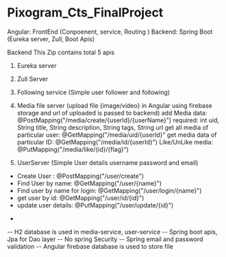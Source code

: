 # Pixogram_Cts_FinalProject

Angular: FrontEnd (Conpoenent, service, Routing )
Backend: Spring Boot (Eureka server, Zull, Boot Apis)


Backend
This Zip contains total 5 apis
1. Eureka server
2. Zull Server 
3. Following service (Simple user follower and following) 
4. Media file server (upload file {image/video} in Angular using firebase storage and url of uploaded is passed to backend)
 		 add Media data: @PostMapping("/media/create/{userId}/{userName}")
            required: int uid, String title, String description, String tags, String url
 		 get all media of particular user: @GetMapping("/media/uid/{userId}"
 		 get media data of particular ID:  @GetMapping("/media/id/{userId}")
 		 Like/UnLike media: @PutMapping("/media/like/{id}/{flag}")
    
5. UserServer (Simple User details username password and email) 
 * Create User : @PostMapping("/user/create")
 * Find User by name: @GetMapping("/user/{name}") 
 * Find user by name for login: @GetMapping("/user/login/{name}") 
 * get user by id: @GetMapping("/user/id/{id}")
 * update user details: @PutMapping("/user/update/{id}") 
 -  
    
--  H2 database is used in media-service, user-service
--  Spring boot apis, Jpa for Dao layer
--  No spring Security
--  Spring email and password validation
--  Angular firebase database is used to store file 
 
